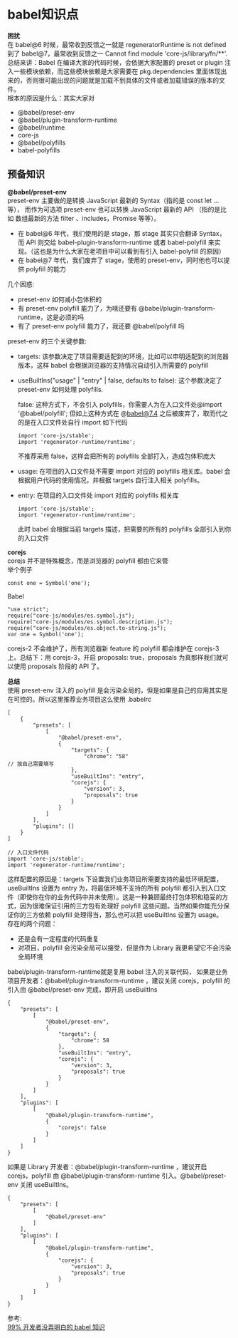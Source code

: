 # babel知识点  
**困扰**  
在 babel@6 时候，最常收到反馈之一就是 regeneratorRuntime is not defined  
到了 babel@7，最常收到反馈之一 Cannot find module 'core-js/library/fn/**'.  
总结来讲：Babel 在编译大家的代码时候，会依据大家配置的 preset or plugin 注入一些模块依赖，而这些模块依赖是大家需要在 pkg.dependencies 里面体现出来的，否则很可能出现的问题就是加载不到具体的文件或者加载错误的版本的文件。  
根本的原因是什么：其实大家对  
- @babel/preset-env
- @babel/plugin-transform-runtime
- @babel/runtime
- core-js
- @babel/polyfills
- babel-polyfills

## 预备知识
**@babel/preset-env**  
preset-env 主要做的是转换 JavaScript 最新的 Syntax（指的是 const let ... 等）， 而作为可选项 preset-env 也可以转换 JavaScript 最新的 API （指的是比如 数组最新的方法 filter 、includes，Promise 等等）。  
- 在 babel@6 年代，我们使用的是 stage，那 stage 其实只会翻译 Syntax，而 API 则交给 babel-plugin-transform-runtime 或者 babel-polyfill 来实现。（这也是为什么大家在老项目中可以看到有引入 babel-polyfill 的原因）
- 在 babel@7 年代，我们废弃了 stage，使用的 preset-env，同时他也可以提供 polyfill 的能力

几个困惑:  
- preset-env 如何减小包体积的
- 有 preset-env polyfill 能力了，为啥还要有 @babel/plugin-transform-runtime，这是必须的吗
- 有了 preset-env polyfill 能力了，我还要 @babel/polyfill 吗

preset-env 的三个关键参数:  
- targets:  该参数决定了项目需要适配到的环境，比如可以申明适配到的浏览器版本，这样 babel 会根据浏览器的支持情况自动引入所需要的 polyfill  
- useBuiltIns("usage" | "entry" | false, defaults to false):  这个参数决定了 preset-env 如何处理 polyfills.  
  
    false: 这种方式下，不会引入 polyfills，你需要人为在入口文件处@import '@babel/polyfill';
但如上这种方式在 @babel@7.4 之后被废弃了，取而代之的是在入口文件处自行 import 如下代码
    ``` 
    import 'core-js/stable';
    import 'regenerator-runtime/runtime';
    ```
    不推荐采用 false，这样会把所有的 polyfills 全部打入，造成包体积庞大
- usage:  在项目的入口文件处不需要 import 对应的 polyfills 相关库。babel 会根据用户代码的使用情况，并根据 targets 自行注入相关 polyfills。
- entry:  在项目的入口文件处 import 对应的 polyfills 相关库
    ``` 
    import 'core-js/stable';
    import 'regenerator-runtime/runtime';
    ```
    此时 babel 会根据当前 targets 描述，把需要的所有的 polyfills 全部引入到你的入口文件
    
**corejs**  
corejs 并不是特殊概念，而是浏览器的 polyfill 都由它来管  
举个例子  
``` 
const one = Symbol('one');
```
Babel
``` 
"use strict";
require("core-js/modules/es.symbol.js");
require("core-js/modules/es.symbol.description.js");
require("core-js/modules/es.object.to-string.js");
var one = Symbol('one');
```
corejs-2 不会维护了，所有浏览器新 feature 的 polyfill 都会维护在 corejs-3 上。总结下：用 corejs-3，开启 proposals: true，proposals 为真那样我们就可以使用 proposals 阶段的 API 了。  

**总结**  
使用 preset-env 注入的 polyfill 是会污染全局的，但是如果是自己的应用其实是在可控的。所以这里推荐业务项目这么使用 .babelrc  
``` 
[
    {
        "presets": [
            [
                "@babel/preset-env",
                {
                    "targets": {
                        "chrome": "58"      
// 按自己需要填写
                    },
                    "useBuiltIns": "entry",
                    "corejs": {
                        "version": 3,
                        "proposals": true
                    }
                }
            ]
        ],
        "plugins": []
    }
]

// 入口文件代码
import 'core-js/stable';
import 'regenerator-runtime/runtime';
```
这样配置的原因是：targets 下设置我们业务项目所需要支持的最低环境配置，useBuiltIns 设置为 entry 为，将最低环境不支持的所有 polyfill 都引入到入口文件（即使你在你的业务代码中并未使用）。这是一种兼顾最终打包体积和稳妥的方式，因为很难保证引用的三方包有处理好 polyfill 这些问题。当然如果你能充分保证你的三方依赖 polyfill 处理得当，那么也可以把 useBuiltIns 设置为 usage。  
存在的两个问题：  
- 还是会有一定程度的代码重复
- 对项目，polyfill 会污染全局可以接受，但是作为 Library 我更希望它不会污染全局环境

babel/plugin-transform-runtime就是复用 babel 注入的关联代码，
如果是业务项目开发者：@babel/plugin-transform-runtime ，建议关闭 corejs，polyfill 的引入由 @babel/preset-env 完成，即开启 useBuiltIns  
``` 
{
    "presets": [
        [
            "@babel/preset-env",
            {
                "targets": {
                    "chrome": 58
                },
                "useBuiltIns": "entry",
                "corejs": {
                    "version": 3,
                    "proposals": true
                }
            }
        ]
    ],
    "plugins": [
        [
            "@babel/plugin-transform-runtime",
            {
                "corejs": false
            }
        ]
    ]
}
```
如果是 Library 开发者：@babel/plugin-transform-runtime ，建议开启 corejs，polyfill 由 @babel/plugin-transform-runtime 引入。@babel/preset-env 关闭 useBuiltIns。  
``` 
{
    "presets": [
        [
            "@babel/preset-env"
        ]
    ],
    "plugins": [
        [
            "@babel/plugin-transform-runtime",
            {
                "corejs": {
                    "version": 3,
                    "proposals": true
                }
            }
        ]
    ]
}
```

参考:  
[99% 开发者没弄明白的 babel 知识](https://mp.weixin.qq.com/s/sJMydobsSxzxj2SECwcr_A)
